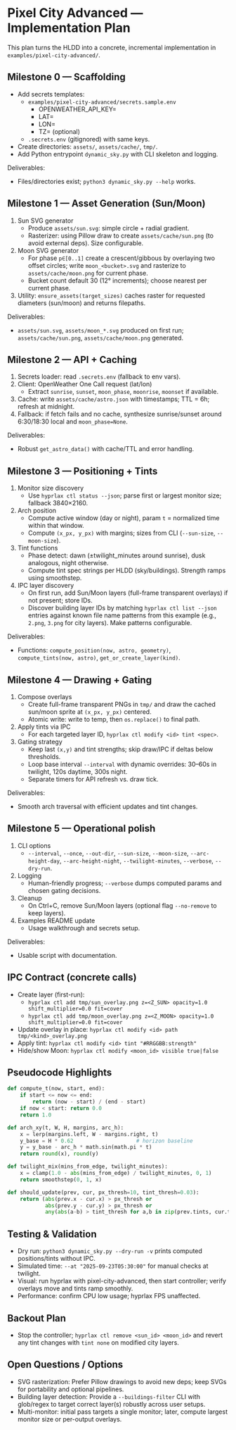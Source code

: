 # Pixel City Advanced — Implementation Plan

This plan turns the HLDD into a concrete, incremental implementation in `examples/pixel-city-advanced/`.

## Milestone 0 — Scaffolding

- Add secrets templates:
  - `examples/pixel-city-advanced/secrets.sample.env`
    - OPENWEATHER_API_KEY=
    - LAT=
    - LON=
    - TZ= (optional)
  - `.secrets.env` (gitignored) with same keys.
- Create directories: `assets/`, `assets/cache/`, `tmp/`.
- Add Python entrypoint `dynamic_sky.py` with CLI skeleton and logging.

Deliverables:
- Files/directories exist; `python3 dynamic_sky.py --help` works.

## Milestone 1 — Asset Generation (Sun/Moon)

1. Sun SVG generator
   - Produce `assets/sun.svg`: simple circle + radial gradient.
   - Rasterizer: using Pillow draw to create `assets/cache/sun.png` (to avoid external deps). Size configurable.
2. Moon SVG generator
   - For phase `p∈[0..1]` create a crescent/gibbous by overlaying two offset circles; write `moon_<bucket>.svg` and rasterize to `assets/cache/moon.png` for current phase.
   - Bucket count default 30 (12° increments); choose nearest per current phase.
3. Utility: `ensure_assets(target_sizes)` caches raster for requested diameters (sun/moon) and returns filepaths.

Deliverables:
- `assets/sun.svg`, `assets/moon_*.svg` produced on first run; `assets/cache/sun.png`, `assets/cache/moon.png` generated.

## Milestone 2 — API + Caching

1. Secrets loader: read `.secrets.env` (fallback to env vars).
2. Client: OpenWeather One Call request (lat/lon)
   - Extract `sunrise`, `sunset`, `moon_phase`, `moonrise`, `moonset` if available.
3. Cache: write `assets/cache/astro.json` with timestamps; TTL = 6h; refresh at midnight.
4. Fallback: if fetch fails and no cache, synthesize sunrise/sunset around 6:30/18:30 local and `moon_phase=None`.

Deliverables:
- Robust `get_astro_data()` with cache/TTL and error handling.

## Milestone 3 — Positioning + Tints

1. Monitor size discovery
   - Use `hyprlax ctl status --json`; parse first or largest monitor size; fallback 3840×2160.
2. Arch position
   - Compute active window (day or night), param `t` = normalized time within that window.
   - Compute `(x_px, y_px)` with margins; sizes from CLI (`--sun-size`, `--moon-size`).
3. Tint functions
   - Phase detect: dawn (±twilight_minutes around sunrise), dusk analogous, night otherwise.
   - Compute tint spec strings per HLDD (sky/buildings). Strength ramps using smoothstep.
4. IPC layer discovery
   - On first run, add Sun/Moon layers (full-frame transparent overlays) if not present; store IDs.
   - Discover building layer IDs by matching `hyprlax ctl list --json` entries against known file name patterns from this example (e.g., `2.png`, `3.png` for city layers). Make patterns configurable.

Deliverables:
- Functions: `compute_position(now, astro, geometry)`, `compute_tints(now, astro)`, `get_or_create_layer(kind)`.

## Milestone 4 — Drawing + Gating

1. Compose overlays
   - Create full-frame transparent PNGs in `tmp/` and draw the cached sun/moon sprite at `(x_px, y_px)` centered.
   - Atomic write: write to temp, then `os.replace()` to final path.
2. Apply tints via IPC
   - For each targeted layer ID, `hyprlax ctl modify <id> tint <spec>`.
3. Gating strategy
   - Keep last `(x,y)` and tint strengths; skip draw/IPC if deltas below thresholds.
   - Loop base interval `--interval` with dynamic overrides: 30–60s in twilight, 120s daytime, 300s night.
   - Separate timers for API refresh vs. draw tick.

Deliverables:
- Smooth arch traversal with efficient updates and tint changes.

## Milestone 5 — Operational polish

1. CLI options
   - `--interval`, `--once`, `--out-dir`, `--sun-size`, `--moon-size`, `--arc-height-day`, `--arc-height-night`, `--twilight-minutes`, `--verbose`, `--dry-run`.
2. Logging
   - Human-friendly progress; `--verbose` dumps computed params and chosen gating decisions.
3. Cleanup
   - On Ctrl+C, remove Sun/Moon layers (optional flag `--no-remove` to keep layers).
4. Examples README update
   - Usage walkthrough and secrets setup.

Deliverables:
- Usable script with documentation.

## IPC Contract (concrete calls)

- Create layer (first-run):
  - `hyprlax ctl add tmp/sun_overlay.png z=<Z_SUN> opacity=1.0 shift_multiplier=0.0 fit=cover`
  - `hyprlax ctl add tmp/moon_overlay.png z=<Z_MOON> opacity=1.0 shift_multiplier=0.0 fit=cover`
- Update overlay in place: `hyprlax ctl modify <id> path tmp/<kind>_overlay.png`
- Apply tint: `hyprlax ctl modify <id> tint "#RRGGBB:strength"`
- Hide/show Moon: `hyprlax ctl modify <moon_id> visible true|false`

## Pseudocode Highlights

```python
def compute_t(now, start, end):
    if start <= now <= end:
        return (now - start) / (end - start)
    if now < start: return 0.0
    return 1.0

def arch_xy(t, W, H, margins, arc_h):
    x = lerp(margins.left, W - margins.right, t)
    y_base = H * 0.62                    # horizon baseline
    y = y_base - arc_h * math.sin(math.pi * t)
    return round(x), round(y)

def twilight_mix(mins_from_edge, twilight_minutes):
    x = clamp(1.0 - abs(mins_from_edge) / twilight_minutes, 0, 1)
    return smoothstep(0, 1, x)

def should_update(prev, cur, px_thresh=10, tint_thresh=0.03):
    return (abs(prev.x - cur.x) > px_thresh or
            abs(prev.y - cur.y) > px_thresh or
            any(abs(a-b) > tint_thresh for a,b in zip(prev.tints, cur.tints)))
```

## Testing & Validation

- Dry run: `python3 dynamic_sky.py --dry-run -v` prints computed positions/tints without IPC.
- Simulated time: `--at "2025-09-23T05:30:00"` for manual checks at twilight.
- Visual: run hyprlax with pixel-city-advanced, then start controller; verify overlays move and tints ramp smoothly.
- Performance: confirm CPU low usage; hyprlax FPS unaffected.

## Backout Plan

- Stop the controller; `hyprlax ctl remove <sun_id> <moon_id>` and revert any tint changes with `tint none` on modified city layers.

## Open Questions / Options

- SVG rasterization: Prefer Pillow drawings to avoid new deps; keep SVGs for portability and optional pipelines.
- Building layer detection: Provide a `--buildings-filter` CLI with glob/regex to target correct layer(s) robustly across user setups.
- Multi-monitor: initial pass targets a single monitor; later, compute largest monitor size or per-output overlays.

